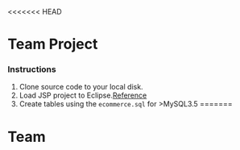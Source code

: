 <<<<<<< HEAD
# Team Project

### Instructions
1. Clone source code to your local disk.
2. Load JSP project to Eclipse.[Reference](https://ssodelta.wordpress.com/2014/05/06/how-to-connect-eclipse-to-github/)
3. Create tables using the `ecommerce.sql` for >MySQL3.5
=======
# Team


